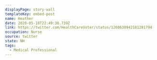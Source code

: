 ```yaml
---
displayPage: story-wall
templateKey: embed-post
name: Heather
date: 2020-05-18T22:49:38.739Z
link: https://twitter.com/HealthCareVoter/status/1260630942181281794
occupation: Nurse
source: twitter
state: NH
tags:
  - Medical Professional
---
```

